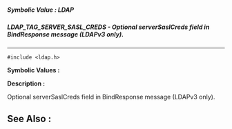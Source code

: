 ##### Symbolic Value : LDAP
##### LDAP_TAG_SERVER_SASL_CREDS - Optional serverSaslCreds field in BindResponse message (LDAPv3 only).
---
```
#include <ldap.h>
```

**Symbolic Values :**



**Description :**

Optional serverSaslCreds field in BindResponse message (LDAPv3 only).


**See Also :**
---
